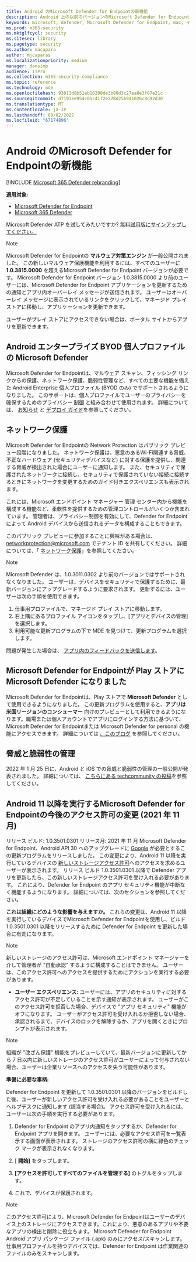 ```yaml
---
title: Android のMicrosoft Defender for Endpointの新機能
description: Android 上の以前のバージョンのMicrosoft Defender for Endpointの主な変更点について説明します。
keywords: microsoft, defender, Microsoft Defender for Endpoint, mac, インストール, macos, whatsnew
ms.prod: m365-security
ms.mktglfcycl: security
ms.sitesec: library
ms.pagetype: security
ms.author: macapara
author: mjcaparas
ms.localizationpriority: medium
manager: dansimp
audience: ITPro
ms.collection: m365-security-compliance
ms.topic: reference
ms.technology: mde
ms.openlocfilehash: 93013d8b51eb16290de3b80d3c27ea0e3f07e21c
ms.sourcegitcommit: d7193ee954c01c4172e228d25b941026c8d92d30
ms.translationtype: MT
ms.contentlocale: ja-JP
ms.lasthandoff: 08/02/2022
ms.locfileid: "67174896"
---
```

# <a name="whats-new-in-microsoft-defender-for-endpoint-on-android"></a>Android のMicrosoft Defender for Endpointの新機能

[!INCLUDE [Microsoft 365 Defender rebranding](../../includes/microsoft-defender.md)]

**適用対象:**
- [Microsoft Defender for Endpoint](https://go.microsoft.com/fwlink/p/?linkid=2154037)
- [Microsoft 365 Defender](https://go.microsoft.com/fwlink/?linkid=2118804)

Microsoft Defender ATP を試してみたいですか? [無料試用版にサインアップしてください。](https://signup.microsoft.com/create-account/signup?products=7f379fee-c4f9-4278-b0a1-e4c8c2fcdf7e&ru=https://aka.ms/MDEp2OpenTrial?ocid=docs-wdatp-exposedapis-abovefoldlink)

>[!NOTE]
> Microsoft Defender for Endpointの **マルウェア対策エンジン** が一般公開されました。 この新しいマルウェア保護機能を利用するには、すべてのユーザーに **1.0.3815.0000** を超えるMicrosoft Defender for Endpoint バージョンが必要です。 Microsoft Defender for Endpoint バージョン 1.0.3815.0000 より前のユーザーには、Microsoft Defender for Endpoint アプリケーションを更新するための通知とアプリ内オーバーレイ メッセージが送信されます。 ユーザーはオーバーレイ メッセージに表示されているリンクをクリックして、マネージド プレイ ストアに移動し、アプリケーションを更新できます。 
>
> ユーザーがプレイ ストアにアクセスできない場合は、ポータル サイトからアプリを更新できます。 


## <a name="microsoft-defender-on-android-enterprise-byod-personal-profile"></a>Android エンタープライズ BYOD 個人プロファイルの Microsoft Defender
Microsoft Defender for Endpointは、マルウェア スキャン、フィッシング リンクからの保護、ネットワーク保護、脆弱性管理など、すべての主要な機能を備えた Android Enterprise 個人プロファイル (BYOD のみ) でサポートされるようになりました。 このサポートは、個人プロファイルでユーザーのプライバシーを確保するためのプライバシー [制御](/microsoft-365/security/defender-endpoint/android-configure#privacy-controls) と組み合わせて使用されます。 詳細については、 [お知らせ](https://techcommunity.microsoft.com/t5/microsoft-defender-for-endpoint/announcing-the-public-preview-of-defender-for-endpoint-personal/ba-p/3370979) と [デプロイ ガイド](/microsoft-365/security/defender-endpoint/android-intune#set-up-microsoft-defender-in-personal-profile-on-android-enterprise-in-byod-mode)を参照してください。

## <a name="network-protection"></a>ネットワーク保護
Microsoft Defender for Endpointの Network Protection はパブリック プレビュー段階になりました。 ネットワーク保護は、悪意のあるWi-Fi関連する脅威、不正なハードウェア (セキュリティデバイスなど) に対する保護を提供し、関連する脅威が検出された場合にユーザーに通知します。 また、セキュリティで保護されたネットワークに接続し、セキュリティで保護されていない接続に接続するときにネットワークを変更するためのガイド付きエクスペリエンスも表示されます。

これには、Microsoft エンドポイント マネージャー 管理 センター内から機能を構成する機能など、柔軟性を提供するための管理コントロールがいくつか含まれています。 管理者は、プライバシー制御を有効にして、Defender for Endpoint によって Android デバイスから送信されるデータを構成することもできます。 

このパブリック プレビューに参加することに興味がある場合は、networkprotection@microsoft.com でテナント ID を共有してください。 詳細については、「 [ネットワーク保護](/microsoft-365/security/defender-endpoint/android-configure)」を参照してください。

>[!NOTE]
>Microsoft Defender は、1.0.3011.0302 より前のバージョンではサポートされなくなりました。 ユーザーは、デバイスをセキュリティで保護するために、最新バージョンにアップグレードするように要求されます。
更新するには、ユーザーは次の手順を使用できます。
>1. 仕事用プロファイルで、マネージド プレイ ストアに移動します。
>2. 右上隅にあるプロファイル アイコンをタップし、[アプリとデバイスの管理] を選択します。
>3. 利用可能な更新プログラムの下で MDE を見つけて、更新プログラムを選択します。
>
>問題が発生した場合は、 [アプリ内のフィードバックを送信します](/security/defender-endpoint/android-support-signin#send-in-app-feedback)。

## <a name="microsoft-defender-for-endpoint-is-now-microsoft-defender-in-the-play-store"></a>Microsoft Defender for Endpointが Play ストアに Microsoft Defender になりました

Microsoft Defender for Endpointは、Play ストアで **Microsoft Defender** として使用できるようになりました。 この更新プログラムを使用すると、**アプリは米国リージョンのコンシューマー** 向けのプレビューとして利用できるようになります。職場または個人アカウントでアプリにログインする方法に基づいて、Microsoft Defender for Endpointまたは Microsoft Defender for personal の機能にアクセスできます。 詳細については [、このブログ](https://www.microsoft.com/microsoft-365/microsoft-defender-for-individuals) を参照してください。

## <a name="threat-and-vulnerability-management"></a>脅威と脆弱性の管理

2022 年 1 月 25 日に、Android と iOS での脅威と脆弱性の管理の一般公開が発表されました。 詳細については、 [こちらにある techcommunity の投稿](https://techcommunity.microsoft.com/t5/microsoft-defender-for-endpoint/announcing-general-availability-of-vulnerability-management/ba-p/3071663)を参照してください。

## <a name="upcoming-permission-changes-for-microsoft-defender-for-endpoint-running-android-11-or-later-nov-2021"></a>Android 11 以降を実行するMicrosoft Defender for Endpointの今後のアクセス許可の変更 (2021 年 11 月)

リリース ビルド: 1.0.3501.0301 リリース月: 2021 年 11 月 Microsoft Defender for Endpoint、Android API 30 へのアップグレードに [Google](https://developer.android.com/distribute/play-policies#APILevel30) が必要とするこの更新プログラムをリリースしました。 この変更により、Android 11 以降を実行しているデバイスの [新しいストレージアクセス許可](https://developer.android.com/training/data-storage/manage-all-files#all-files-access-google-play)へのアクセスを求めるユーザーが表示されます。 リリース ビルド 1.0.3501.0301 以降で Defender アプリを更新したら、この新しいストレージアクセス許可を受け入れる必要があります。 これにより、Defender for Endpoint のアプリ セキュリティ機能が中断なく機能するようになります。 詳細については、次のセクションを参照してください。

**これは組織にどのような影響を与えますか。** これらの変更は、Android 11 以降を実行しているデバイスでMicrosoft Defender for Endpointを使用し、ビルド 1.0.3501.0301 以降をリリースするために Defender for Endpoint を更新した場合に有効になります。

> [!NOTE]
> 新しいストレージのアクセス許可は、Microsoft エンドポイント マネージャーを介して管理者が "自動承認" するように構成することはできません。 ユーザーは、このアクセス許可へのアクセスを提供するためにアクションを実行する必要があります。

- **ユーザー エクスペリエンス:** ユーザーには、アプリのセキュリティに対するアクセス許可が不足していることを示す通知が表示されます。 ユーザーがこのアクセス許可を拒否した場合、デバイスで "アプリ セキュリティ" 機能がオフになります。 ユーザーがアクセス許可を受け入れるか拒否しない場合、承認されるまで、デバイスのロックを解除するか、アプリを開くときにプロンプトが表示されます。

> [!NOTE]
> 組織が "改ざん保護" 機能をプレビューしていて、最新バージョンに更新してから 7 日以内に新しいストレージのアクセス許可がユーザーによって付与されない場合、ユーザーは企業リソースへのアクセスを失う可能性があります。

**準備に必要な事柄:**

Defender for Endpoint を更新して 1.0.3501.0301 以降のバージョンをビルドした後、ユーザーが新しいアクセス許可を受け入れる必要があることをユーザーとヘルプデスクに通知します (該当する場合)。 アクセス許可を受け入れるには、ユーザーは次の手順を実行する必要があります。

1. Defender for Endpoint のアプリ内通知をタップするか、Defender for Endpoint アプリを開きます。 ユーザーには、必要なアクセス許可を一覧表示する画面が表示されます。 ストレージのアクセス許可の横に緑色のチェック マークが表示されなくなります。

2. [ **開始]** をタップします。

3. **[アクセスを許可してすべてのファイルを管理する]** のトグルをタップします。

4. これで、デバイスが保護されます。

  > [!NOTE]
  > このアクセス許可により、Microsoft Defender for Endpointはユーザーのデバイス上のストレージにアクセスできます。これにより、悪意のあるアプリや不要なアプリの検出と削除に役立ちます。 Microsoft Defender for Endpoint Android アプリ パッケージ ファイル (.apk) のみにアクセス/スキャンします。 仕事用プロファイルを持つデバイスでは、Defender for Endpoint は作業関連のファイルのみをスキャンします。
